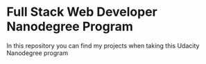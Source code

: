 # Full Stack Web Developer Nanodegree Program

In this repository you can find my projects when taking this Udacity Nanodegree program
